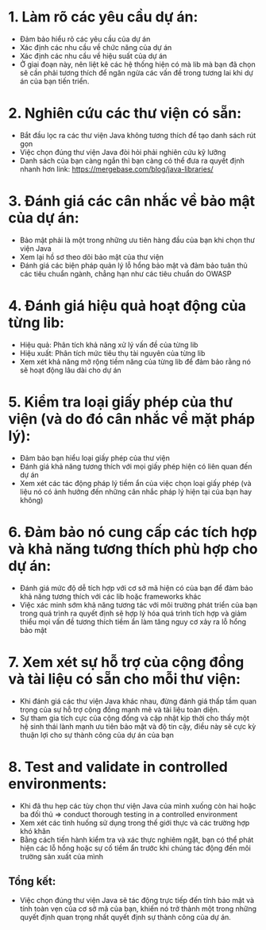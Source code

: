 # 1. Làm rõ các yêu cầu dự án:
- Đảm bảo hiểu rõ các yêu cầu của dự án
- Xác định các nhu cầu về chức năng của dự án
- Xác định các nhu cầu về hiệu suất của dự án
- Ở giai đoạn này, nên liệt kê các hệ thống hiện có mà lib mà bạn đã chọn sẽ cần phải tương thích để ngăn ngừa các vấn đề trong tương lai khi dự án của bạn tiến triển.

# 2. Nghiên cứu các thư viện có sẵn:
- Bắt đầu lọc ra các thư viện Java không tương thích để tạo danh sách rút gọn
- Việc chọn đúng thư viện Java đòi hỏi phải nghiên cứu kỹ lưỡng
- Danh sách của bạn càng ngắn thì bạn càng có thể đưa ra quyết định nhanh hơn
link: https://mergebase.com/blog/java-libraries/

# 3. Đánh giá các cân nhắc về bảo mật của dự án:
- Bảo mật phải là một trong những ưu tiên hàng đầu của bạn khi chọn thư viện Java
- Xem lại hồ sơ theo dõi bảo mật của thư viện
- Đánh giá các biện pháp quản lý lỗ hổng bảo mật và đảm bảo tuân thủ các tiêu chuẩn ngành, chẳng hạn như các tiêu chuẩn do OWASP


# 4. Đánh giá hiệu quả hoạt động của từng lib:
- Hiệu quả: Phân tích khả năng xử lý vấn đề của từng lib
- Hiệu xuất: Phân tích mức tiêu thụ tài nguyên của từng lib
- Xem xét khả năng mở rộng tiềm năng của từng lib để đảm bảo rằng nó sẽ hoạt động lâu dài cho dự án

# 5. Kiểm tra loại giấy phép của thư viện (và do đó cân nhắc về mặt pháp lý):
- Đảm bảo bạn hiểu loại giấy phép của thư viện
- Đánh giá khả năng tương thích với mọi giấy phép hiện có liên quan đến dự án
- Xem xét các tác động pháp lý tiềm ẩn của việc chọn loại giấy phép (và liệu nó có ảnh hưởng đến những cân nhắc pháp lý hiện tại của bạn hay không)

# 6. Đảm bảo nó cung cấp các tích hợp và khả năng tương thích phù hợp cho dự án:
- Đánh giá mức độ dễ tích hợp với cơ sở mã hiện có của bạn để đảm bảo khả năng tương thích với các lib hoặc frameworks khác
- Việc xác minh sớm khả năng tương tác với môi trường phát triển của bạn trong quá trình ra quyết định sẽ hợp lý hóa quá trình tích hợp và giảm thiểu mọi vấn đề tương thích tiềm ẩn làm tăng nguy cơ xảy ra lỗ hổng bảo mật

# 7. Xem xét sự hỗ trợ của cộng đồng và tài liệu có sẵn cho mỗi thư viện:
- Khi đánh giá các thư viện Java khác nhau, đừng đánh giá thấp tầm quan trọng của sự hỗ trợ cộng đồng mạnh mẽ và tài liệu toàn diện.
- Sự tham gia tích cực của cộng đồng và cập nhật kịp thời cho thấy một hệ sinh thái lành mạnh ưu tiên bảo mật và độ tin cậy, điều này sẽ cực kỳ thuận lợi cho sự thành công của dự án của bạn

# 8. Test and validate in controlled environments:
- Khi đã thu hẹp các tùy chọn thư viện Java của mình xuống còn hai hoặc ba đối thủ => conduct thorough testing in a controlled environment
- Xem xét các tình huống sử dụng trong thế giới thực và các trường hợp khó khăn
- Bằng cách tiến hành kiểm tra và xác thực nghiêm ngặt, bạn có thể phát hiện các lỗ hổng hoặc sự cố tiềm ẩn trước khi chúng tác động đến môi trường sản xuất của mình


## Tổng kết:
- Việc chọn đúng thư viện Java sẽ tác động trực tiếp đến tính bảo mật và tính toàn vẹn của cơ sở mã của bạn, khiến nó trở thành một trong những quyết định quan trọng nhất quyết định sự thành công của dự án. 
